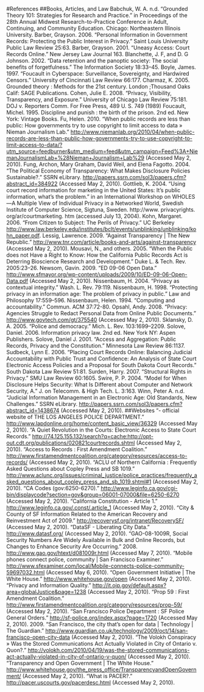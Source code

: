 #References
##Books, Articles, and Law
Babchuk, W. A. n.d. “Grounded Theory 101: Strategies for Research and Practice.” in Proceedings of the 28th Annual Midwest Research-to-Practice Conference in Adult, Continuing, and Community Education. Chicago: Northeastern Illinois University.
Barber, Grayson. 2006. “Personal Information in Government Records: Protecting the Public Interest in Privacy.” Saint Louis University Public Law Review 25:63.
Barber, Grayson. 2001. “Uneasy Access: Court Records Online.” New Jersey Law Journal 163.
Blanchette, J. F, and D. G Johnson. 2002. “Data retention and the panoptic society: The social benefits of forgetfulness.” The Information Society 18:33–45.
Boyle, James. 1997. “Foucault in Cyberspace: Surveillance, Sovereignty, and Hardwired Censors.” University of Cincinnati Law Review 66:177.
Charmaz, K. 2005. Grounded theory : Methods for the 21st century. London ;Thousand Oaks Calif: SAGE Publications.
Cohen, Julie E. 2008. “Privacy, Visibility, Transparency, and Exposure.” University of Chicago Law Review 75:181.
DOJ v. Reporters Comm. For Free Press, 489 U. S. 749 (1989)
Foucault, Michel. 1995. Discipline and punish : the birth of the prison. 2nd ed. New York: Vintage Books.
Fu, Helen. 2010. “When public records are less than public: How governments try to use copyright to limit access to data » Nieman Journalism Lab.” http://www.niemanlab.org/2010/04/when-public-records-are-less-than-public-how-governments-try-to-use-copyright-to-limit-access-to-data/?utm_source=feedburner&utm_medium=feed&utm_campaign=Feed%3A+NiemanJournalismLab+%28Nieman+Journalism+Lab%29 (Accessed May 2, 2010).
Fung, Archon, Mary Graham, David Weil, and Elena Fagotto. 2004. “The Political Economy of Transparency: What Makes Disclosure Policies Sustainable?.” SSRN eLibrary. http://papers.ssrn.com/sol3/papers.cfm?abstract_id=384922 (Accessed May 2, 2010).
Gottlieb, K. 2004. “Using court record information for marketing in the United States: It’s public information, what’s the problem.” in an International Workshop on WHOLES—A Multiple View of Individual Privacy in a Networked World, Swedish Institute of Computer Science, Sigtuna, Sweden. http://www. privacyrights. org/ar/courtmarketing. htm (accessed July 13, 2004).
Kohn, Margaret. 2006. “From Citizen to Subject: The Perils of Privacy.” UC Berkeley http://www.law.berkeley.edu/institutes/bclt/events/unblinking/unblinking/kohn_paper.pdf.
Lessig, Lawrence. 2009. “Against Transparency | The New Republic.” http://www.tnr.com/article/books-and-arts/against-transparency (Accessed May 2, 2010).
Mousavi, N., and others. 2005. “When the Public does not Have a Right to Know: How the California Public Records Act is Deterring Bioscience Research and Development.” Duke L. & Tech. Rev. 2005:23–26.
Newsom, Gavin. 2009. “ED 09-06 Open Data.” http://www.sfmayor.org/wp-content/uploads/2009/10/ED-09-06-Open-Data.pdf (Accessed May 2, 2010).
Nissenbaum, H. 2004. “Privacy as contextual integrity.” Wash. L. Rev. 79:119.
Nissenbaum, H. 1998. “Protecting privacy in an information age: The problem of privacy in public.” Law and Philosophy 17:559–596.
Nissenbaum, Helen. 1994. “Computing and accountability.” Commun. ACM 37:72-80.
Opsahl, Andy. 2008. “Privacy: Agencies Struggle to Redact Personal Data from Online Public Documents.” http://www.govtech.com/gt/375540 (Accessed May 2, 2010).
Sklansky, D. A. 2005. “Police and democracy.” Mich. L. Rev. 103:1699–2209.
Solove, Daniel. 2006. Information privacy law. 2nd ed. New York  NY: Aspen Publishers.
Solove, Daniel J. 2001. “Access and Aggregation: Public Records, Privacy and the Constitution.” Minnesota Law Review 86:1137.
Sudbeck, Lynn E. 2006. “Placing Court Records Online: Balancing Judicial Accountability with Public Trust and Confidence: An Analysis of State Court Electronic Access Policies and a Proposal for South Dakota Court Records.” South Dakota Law Review 51:81.
Surden, Harry. 2007. “Structural Rights in Privacy.” SMU Law Review 60:1605.
Swire, P. P. 2004. “Model for When Disclosure Helps Security: What Is Different about Computer and Network Security, A.” J. on Telecomm. & High Tech. L. 3:163.
Winn, Peter A. n.d. “Judicial Information Management in an Electronic Age: Old Standards, New Challenges.” SSRN eLibrary. http://papers.ssrn.com/sol3/papers.cfm?abstract_id=1438674 (Accessed May 2, 2010).
##Websites
“- official website of THE LOS ANGELES POLICE DEPARTMENT.” http://www.lapdonline.org/home/content_basic_view/36329 (Accessed May 2, 2010).
“A Quiet Revolution in the Courts: Electronic Access to State Court Records.” http://74.125.155.132/search?q=cache:http://opt-out.cdt.org/publications/020821courtrecords.shtml (Accessed May 2, 2010).
“Access to Records : First Amendment Coalition.” http://www.firstamendmentcoalition.org/category/resources/access-to-records/ (Accessed May 2, 2010).
“ACLU of Northern California : Frequently Asked Questions about Copley Press and SB 1019.” http://www.aclunc.org/issues/criminal_justice/police_practices/frequently_asked_questions_about_copley_press_and_sb_1019.shtml#1 (Accessed May 2, 2010).
“CA Codes (gov:6250-6270).” http://www.leginfo.ca.gov/cgi-bin/displaycode?section=gov&group=06001-07000&file=6250-6270 (Accessed May 2, 2010).
“California Constitution - Article 1.” http://www.leginfo.ca.gov/.const/.article_1 (Accessed May 2, 2010).
“City & County of SF Information Related to the American Recovery and Reinvestment Act of 2009.” http://recoverysf.org/intranet/RecoverySF/ (Accessed May 2, 2010).
“DataSF - Liberating City Data.” http://www.datasf.org/ (Accessed May 2, 2010).
“GAO-08-1009R, Social Security Numbers Are Widely Available in Bulk and Online Records, but Changes to Enhance Security Are Occurring.” 2008. http://www.gao.gov/htext/d081009r.html (Accessed May 7, 2010). 
“Mobile phones connect police, community | San Francisco Examiner.” http://www.sfexaminer.com/local/Mobile-connects-police-community-59697032.html (Accessed May 6, 2010).
“Open Government Initiative | The White House.” http://www.whitehouse.gov/open (Accessed May 2, 2010).
“Privacy and Information Quality.” http://it.ojp.gov/default.aspx?area=globalJustice&page=1238 (Accessed May 2, 2010).
“Prop 59 : First Amendment Coalition.” http://www.firstamendmentcoalition.org/category/resources/prop-59/ (Accessed May 2, 2010).
“San Francisco Police Department : SF Police General Orders.” http://sf-police.org/index.aspx?page=1720 (Accessed May 2, 2010).
2009. “San Francisco, the city that’s open for data | Technology | The Guardian.” http://www.guardian.co.uk/technology/2009/oct/14/san-francisco-open-city-data (Accessed May 2, 2010).
“The Volokh Conspiracy » Was the Stored Communications Act Actually Violated in City of Ontario v. Quon?.” http://volokh.com/2010/04/19/was-the-stored-communications-act-actually-violated-in-city-of-ontario-v-quon/ (Accessed May 2, 2010).
“Transparency and Open Government | The White House.” http://www.whitehouse.gov/the_press_office/TransparencyandOpenGovernment/ (Accessed May 2, 2010).
“What is PACER?.” http://pacer.uscourts.gov/pacerdesc.html (Accessed May 2, 2010).